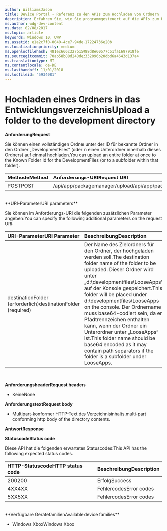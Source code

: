 ```yaml
---
author: WilliamsJason
title: Device Portal - Referenz zu den APIs zum Hochladen von Ordnern
description: Erfahren Sie, wie Sie programmgesteuert auf die APIs zum Hochladen von Ordnern zugreifen.
ms.author: wdg-dev-content
ms.date: 02/08/2017
ms.topic: article
keywords: Windows 10, UWP
ms.assetid: e1a2c7f0-0040-4ce7-94de-17224736e20b
ms.localizationpriority: medium
ms.openlocfilehash: 481ec666c327b15088d8e60577c51fa1697918fe
ms.sourcegitcommit: 70ab58b88d248de2332096b20dbd6a4643d137a4
ms.translationtype: MT
ms.contentlocale: de-DE
ms.lasthandoff: 11/01/2018
ms.locfileid: "5934081"
---
```

# <a name="upload-a-folder-to-the-development-directory"></a><span data-ttu-id="3569b-104">Hochladen eines Ordners in das Entwicklungsverzeichnis</span><span class="sxs-lookup"><span data-stu-id="3569b-104">Upload a folder to the development directory</span></span>

**<span data-ttu-id="3569b-105">Anforderung</span><span class="sxs-lookup"><span data-stu-id="3569b-105">Request</span></span>**

<span data-ttu-id="3569b-106">Sie können einen vollständigen Ordner unter der ID für bekannte Ordner in den Ordner „DevelopmentFiles“ (oder in einen Unterordner innerhalb dieses Ordners) auf einmal hochladen.</span><span class="sxs-lookup"><span data-stu-id="3569b-106">You can upload an entire folder at once to the Known Folder Id for the DevelopmentFiles (or to a subfolder within that folder).</span></span>

<span data-ttu-id="3569b-107">Methode</span><span class="sxs-lookup"><span data-stu-id="3569b-107">Method</span></span>      | <span data-ttu-id="3569b-108">Anforderungs-URI</span><span class="sxs-lookup"><span data-stu-id="3569b-108">Request URI</span></span>
:------     | :------
<span data-ttu-id="3569b-109">POST</span><span class="sxs-lookup"><span data-stu-id="3569b-109">POST</span></span> | <span data-ttu-id="3569b-110">/api/app/packagemanager/upload</span><span class="sxs-lookup"><span data-stu-id="3569b-110">/api/app/packagemanager/upload</span></span> 
<br />
**<span data-ttu-id="3569b-111">URI-Parameter</span><span class="sxs-lookup"><span data-stu-id="3569b-111">URI parameters</span></span>**

<span data-ttu-id="3569b-112">Sie können im Anforderungs-URI die folgenden zusätzlichen Parameter angeben:</span><span class="sxs-lookup"><span data-stu-id="3569b-112">You can specify the following additional parameters on the request URI:</span></span>

<span data-ttu-id="3569b-113">URI-Parameter</span><span class="sxs-lookup"><span data-stu-id="3569b-113">URI Parameter</span></span>      | <span data-ttu-id="3569b-114">Beschreibung</span><span class="sxs-lookup"><span data-stu-id="3569b-114">Description</span></span>
:------     | :-----
<span data-ttu-id="3569b-115">destinationFolder (erforderlich)</span><span class="sxs-lookup"><span data-stu-id="3569b-115">destinationFolder  (required)</span></span> | <span data-ttu-id="3569b-116">Der Name des Zielordners für den Ordner, der hochgeladen werden soll.</span><span class="sxs-lookup"><span data-stu-id="3569b-116">The destination folder name of the folder to be uploaded.</span></span> <span data-ttu-id="3569b-117">Dieser Ordner wird unter „d:\developmentfiles\LooseApps“ auf der Konsole gespeichert.</span><span class="sxs-lookup"><span data-stu-id="3569b-117">This folder will be placed under d:\developmentfiles\LooseApps on the console.</span></span> <span data-ttu-id="3569b-118">Der Ordnername muss base64-codiert sein, da er Pfadtrennzeichen enthalten kann, wenn der Ordner ein Unterordner unter „LooseApps“ ist.</span><span class="sxs-lookup"><span data-stu-id="3569b-118">This folder name should be base64 encoded as it may contain path separators if the folder is a subfolder under LooseApps.</span></span>
<br />

**<span data-ttu-id="3569b-119">Anforderungsheader</span><span class="sxs-lookup"><span data-stu-id="3569b-119">Request headers</span></span>**

- <span data-ttu-id="3569b-120">Keine</span><span class="sxs-lookup"><span data-stu-id="3569b-120">None</span></span>

**<span data-ttu-id="3569b-121">Anforderungstext</span><span class="sxs-lookup"><span data-stu-id="3569b-121">Request body</span></span>**

- <span data-ttu-id="3569b-122">Multipart-konformer HTTP-Text des Verzeichnisinhalts.</span><span class="sxs-lookup"><span data-stu-id="3569b-122">multi-part conforming http body of the directory contents.</span></span>

**<span data-ttu-id="3569b-123">Antwort</span><span class="sxs-lookup"><span data-stu-id="3569b-123">Response</span></span>**

**<span data-ttu-id="3569b-124">Statuscode</span><span class="sxs-lookup"><span data-stu-id="3569b-124">Status code</span></span>**

<span data-ttu-id="3569b-125">Diese API hat die folgenden erwarteten Statuscodes:</span><span class="sxs-lookup"><span data-stu-id="3569b-125">This API has the following expected status codes.</span></span>

<span data-ttu-id="3569b-126">HTTP-Statuscode</span><span class="sxs-lookup"><span data-stu-id="3569b-126">HTTP status code</span></span>      | <span data-ttu-id="3569b-127">Beschreibung</span><span class="sxs-lookup"><span data-stu-id="3569b-127">Description</span></span>
:------     | :-----
<span data-ttu-id="3569b-128">200</span><span class="sxs-lookup"><span data-stu-id="3569b-128">200</span></span> | <span data-ttu-id="3569b-129">Erfolg</span><span class="sxs-lookup"><span data-stu-id="3569b-129">Success</span></span>
<span data-ttu-id="3569b-130">4XX</span><span class="sxs-lookup"><span data-stu-id="3569b-130">4XX</span></span> | <span data-ttu-id="3569b-131">Fehlercodes</span><span class="sxs-lookup"><span data-stu-id="3569b-131">Error codes</span></span>
<span data-ttu-id="3569b-132">5XX</span><span class="sxs-lookup"><span data-stu-id="3569b-132">5XX</span></span> | <span data-ttu-id="3569b-133">Fehlercodes</span><span class="sxs-lookup"><span data-stu-id="3569b-133">Error codes</span></span>
<br />
**<span data-ttu-id="3569b-134">Verfügbare Gerätefamilien</span><span class="sxs-lookup"><span data-stu-id="3569b-134">Available device families</span></span>**

* <span data-ttu-id="3569b-135">Windows Xbox</span><span class="sxs-lookup"><span data-stu-id="3569b-135">Windows Xbox</span></span>


